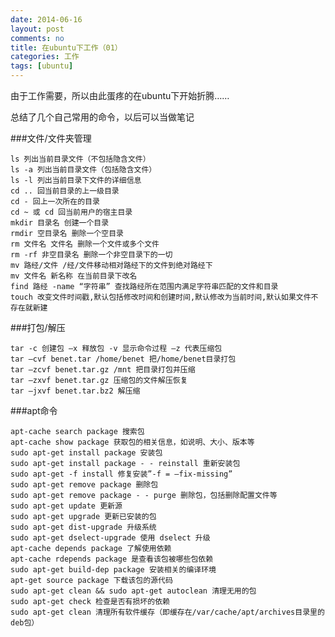 ```yaml
---
date: 2014-06-16
layout: post
comments: no
title: 在ubuntu下工作（01）
categories: 工作
tags: [ubuntu]
---
```


由于工作需要，所以由此蛋疼的在ubuntu下开始折腾……

总结了几个自己常用的命令，以后可以当做笔记

###文件/文件夹管理

    ls 列出当前目录文件（不包括隐含文件） 
    ls -a 列出当前目录文件（包括隐含文件） 
    ls -l 列出当前目录下文件的详细信息 
    cd .. 回当前目录的上一级目录 
    cd - 回上一次所在的目录 
    cd ~ 或 cd 回当前用户的宿主目录 
    mkdir 目录名 创建一个目录 
    rmdir 空目录名 删除一个空目录 
    rm 文件名 文件名 删除一个文件或多个文件 
    rm -rf 非空目录名 删除一个非空目录下的一切 
    mv 路经/文件 /经/文件移动相对路经下的文件到绝对路经下 
    mv 文件名 新名称 在当前目录下改名 
    find 路经 -name “字符串” 查找路经所在范围内满足字符串匹配的文件和目录
    touch 改变文件时间戳,默认包括修改时间和创建时间,默认修改为当前时间,默认如果文件不存在就新建

###打包/解压

    tar -c 创建包 –x 释放包 -v 显示命令过程 –z 代表压缩包 
    tar –cvf benet.tar /home/benet 把/home/benet目录打包 
    tar –zcvf benet.tar.gz /mnt 把目录打包并压缩 
    tar –zxvf benet.tar.gz 压缩包的文件解压恢复 
    tar –jxvf benet.tar.bz2 解压缩

###apt命令

    apt-cache search package 搜索包 
    apt-cache show package 获取包的相关信息，如说明、大小、版本等 
    sudo apt-get install package 安装包 
    sudo apt-get install package - - reinstall 重新安装包 
    sudo apt-get -f install 修复安装”-f = –fix-missing” 
    sudo apt-get remove package 删除包 
    sudo apt-get remove package - - purge 删除包，包括删除配置文件等 
    sudo apt-get update 更新源 
    sudo apt-get upgrade 更新已安装的包 
    sudo apt-get dist-upgrade 升级系统 
    sudo apt-get dselect-upgrade 使用 dselect 升级 
    apt-cache depends package 了解使用依赖 
    apt-cache rdepends package 是查看该包被哪些包依赖 
    sudo apt-get build-dep package 安装相关的编译环境 
    apt-get source package 下载该包的源代码 
    sudo apt-get clean && sudo apt-get autoclean 清理无用的包 
    sudo apt-get check 检查是否有损坏的依赖 
    sudo apt-get clean 清理所有软件缓存（即缓存在/var/cache/apt/archives目录里的deb包）